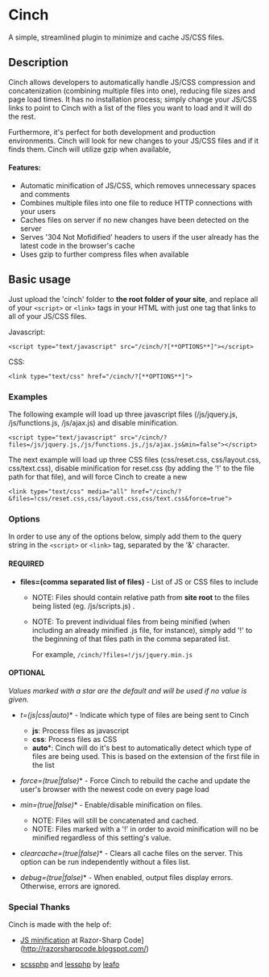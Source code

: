 Cinch
=====

A simple, streamlined plugin to minimize and cache JS/CSS files.



Description
-----------

Cinch allows developers to automatically handle JS/CSS compression and concatenization (combining multiple files into one), reducing file sizes and page load times. It has no installation process; simply change your JS/CSS links to point to Cinch with a list of the files you want to load and it will do the rest.

Furthermore, it's perfect for both development and production environments. Cinch will look for new changes to your JS/CSS files and if it finds them. Cinch will utilize gzip when available, 



#### Features:

- Automatic minification of JS/CSS, which removes unnecessary spaces and comments
- Combines multiple files into one file to reduce HTTP connections with your users
- Caches files on server if no new changes have been detected on the server
- Serves '304 Not Mofidified' headers to users if the user already has the latest code in the browser's cache
- Uses gzip to further compress files when available



Basic usage
-----------

Just upload the 'cinch' folder to **the root folder of your site**, and replace all of your `<script>` or `<link>` tags in your HTML with just one tag that links to all of your JS/CSS files. 

Javascript:

	<script type="text/javascript" src="/cinch/?[**OPTIONS**]"></script>


CSS: 

	<link type="text/css" href="/cinch/?[**OPTIONS**]">



### Examples

The following example will load up three javascript files (/js/jquery.js, /js/functions.js, /js/ajax.js) and disable minification.

	<script type="text/javascript" src="/cinch/?files=/js/jquery.js,/js/functions.js,/js/ajax.js&min=false"></script>
	
The next example will load up three CSS files (css/reset.css, css/layout.css, css/text.css), disable minification for reset.css (by adding the '!' to the file path for that file), and will force Cinch to create a new 
	
	<link type="text/css" media="all" href="/cinch/?&files=!css/reset.css,css/layout.css,css/text.css&force=true">



### Options

In order to use any of the options below, simply add them to the query string in the `<script>` or `<link>` tag, separated by the '&' character.


#### REQUIRED

- **files=(comma separated list of files)** - List of JS or CSS files to include

	- NOTE: Files should contain relative path from **site root** to the files being listed (eg. /js/scripts.js) .
	
	- NOTE: To prevent individual files from being minified (when including an already minified .js file, for instance), simply add '!' to the beginning of that files path in the comma separated list.
		
		For example, `/cinch/?files=!/js/jquery.min.js`

#### OPTIONAL
*Values marked with a star are the default and will be used if no value is given.*
		
- **t=(js|css|auto*)** - Indicate which type of files are being sent to Cinch
	- **js**: Process files as javascript
	- **css**: Process files as CSS
	- **auto***: Cinch will do it's best to automatically detect which type of files are being used. This is based on the extension of the first file in the list
	
- **force=(true|false*)** - Force Cinch to rebuild the cache and update the user's browser with the newest code on every page load

- **min=(true*|false)** - Enable/disable minification on files. 
	- NOTE: Files will still be concatenated and cached.
	- NOTE: Files marked with a '!' in order to avoid minification will no be minified regardless of this setting's value.

- **clearcache=(true|false*)** - Clears all cache files on the server. This option can be run independently without a files list.
	
- **debug=(true|false*)** - When enabled, output files display errors. Otherwise, errors are ignored.



### Special Thanks

Cinch is made with the help of:

- [JS minification](http://razorsharpcode.blogspot.com/2010/02/lightweight-javascript-and-css.html) at Razor-Sharp Code](http://razorsharpcode.blogspot.com/)

- [scssphp](http://leafo.net/scssphp/) and [lessphp](http://leafo.net/lessphp/) by [leafo](http://leafo.net/)